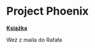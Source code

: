 # Project Phoenix
**[Książka](https://lubimyczytac.pl/ksiazka/308849/projekt-feniks-powiesc-o-it-modelu-devops-i-o-tym-jak-pomoc-firmie-w-odniesieniu-sukcesu)**

Weź z maila do Rafała